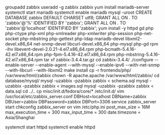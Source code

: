 groupadd zabbix
useradd -g zabbix zabbix
yum install mariadb-server
systemctl start mariadb
systemctl enable mariadb
mysql -uroot
CREATE DATABASE zabbix DEFAULT CHARSET utf8;
GRANT ALL ON *.* TO 'zabbix'@'%' IDENTIFIED BY 'zabbix';
GRANT ALL ON *.* TO 'zabbix'@'localhost' IDENTIFIED BY 'zabbix';
yum install -y httpd gd php php-ctype php-xml php-xmlreader php-xmlwriter php-session php-net-socket php-mbstring php-gettext php-ldap mariadb-devel libxml2-devel.x86_64 net-snmp-devel libcurl-devel.x86_64 php-mysql php-gd
rpm -ihv libevent-devel-2.0.21-4.el7.x86_64.rpm php-bcmath-5.4.16-42.el7.x86_64.rpm php-fpm-5.4.16-42.el7.x86_64.rpm php-mbstring-5.4.16-42.el7.x86_64.rpm
tar xf zabbix-3.4.4.tar.gz
cd zabbix-3.4.4/
./configure --enable-server --enable-agent --with-mysql --enable-ipv6 --with-net-snmp --with-libcurl --with-libxml2
make install
cp -r frontends/php/ /var/www/html/zabbix
chown -R apache.apache /var/www/html/zabbix/
cd database/mysql/
mysql -uzabbix -pzabbix zabbix < schema.sql
mysql -uzabbix -pzabbix zabbix < images.sql
mysql -uzabbix -pzabbix zabbix < data.sql
cd ../..
cp misc/init.d/fedora/core/* /etc/init.d/
vim /usr/local/etc/zabbix_server.conf
DBHost=localhost
DBName=zabbix
DBUser=zabbix
DBPassword=zabbix
DBPort=3306
service zabbix_server start
chkconfig zabbix_server on
vim /etc/php.ini
post_max_size = 16M
max_execution_time = 300
max_input_time = 300
date.timezone = Asia/Shanghai


systemctl start httpd
systemctl enable httpd


